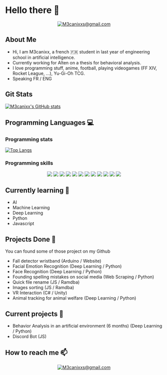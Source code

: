 # Hello there 👋

<!-- Docs for Readme APi display -->
<!-- 
https://github.com/anuraghazra/github-readme-stats
https://dev.to/envoy_/150-badges-for-github-pnk
-->


<p align="center">
    <a href="mailto:M3canixxs@gmail.com"><img src="https://img.shields.io/badge/Gmail-D14836?style=for-the-badge&logo=gmail&logoColor=white" alt="M3canixxs@gmail.com""></a>   
</p>

## About Me 

- Hi, I am M3canixx, a french 🇫🇷 student in last year of engineering school in artificial intelligence.  
- Currently working for Alten on a thesis for behavioral analysis.
- I love programming stuff, anime, football, playing videogames (FF XIV, Rocket League, ...), Yu-Gi-Oh TCG.
- Speaking FR / ENG

## Git Stats

[![M3canixx's GitHub stats](https://github-readme-stats.vercel.app/api?username=M3canixx&show_icons=true&count_private=true&theme=tokyonight)](https://github.com/M3canixx)
<!--<img align="center" src="https://github-readme-stats.vercel.app/api?username=Im-Rises&show_icons=true&count_private=true&theme=tokyonight">-->

## Programming Languages 💻

### Programming stats

[![Top Langs](https://github-readme-stats.vercel.app/api/top-langs/?username=M3canixx&layout=compact)](https://github.com/anuraghazra/github-readme-stats)

### Programming skills

<p align="center">
<img src="https://img.shields.io/badge/C-00599C?style=for-the-badge&logo=c&logoColor=white">
<img src="https://img.shields.io/badge/C%2B%2B-00599C?style=for-the-badge&logo=c%2B%2B&logoColor=white">
<img src="https://img.shields.io/badge/C%23-239120?style=for-the-badge&logo=c-sharp&logoColor=white">
<img src="https://img.shields.io/badge/Python-3776AB?style=for-the-badge&logo=python&logoColor=white">
<img src="https://img.shields.io/badge/Java-ED8B00?style=for-the-badge&logo=java&logoColor=white">
<img src="https://img.shields.io/badge/HTML5-E34F26?style=for-the-badge&logo=html5&logoColor=white">
<img src="https://img.shields.io/badge/CSS3-1572B6?style=for-the-badge&logo=css3&logoColor=white">
<img src="https://img.shields.io/badge/PHP-777BB4?style=for-the-badge&logo=php&logoColor=white">
<img src="https://img.shields.io/badge/JavaScript-323330?style=for-the-badge&logo=javascript&logoColor=F7DF1E">
<img src="https://img.shields.io/badge/Node.js-43853D?style=for-the-badge&logo=node.js&logoColor=white">
<img src="https://img.shields.io/badge/Unity-100000?style=for-the-badge&logo=unity&logoColor=white">
<img src="https://img.shields.io/badge/Clojure-5881D8?style=for-the-badge&logo=clojure&logoColor=white">
</p>

## Currently learning 🌱

- AI
- Machine Learning
- Deep Learning
- Python
- Javascript

## Projects Done 🔭

You can found some of those project on my Github
      
- Fall detector wristband (Arduino / Website)
- Facial Emotion Recognition (Deep Learning / Python)
- Face Recognition (Deep Learning / Python)
- Founding spelling mistakes on social media (Web Scraping / Python)
- Quick file rename (JS / Ramdba)
- Images sorting (JS / Ramdba)
- VR Interaction (C# / Unity)
- Animal tracking for animal welfare (Deep Learning / Python)

## Current projects 🔭

- Behavior Analysis in an artificial environment (6 months) (Deep Learning / Python)
- Discord Bot (JS)

## How to reach me 📫

<p align="center">
    <a href="mailto:M3canixxs@gmail.com"><img src="https://img.shields.io/badge/Gmail-D14836?style=for-the-badge&logo=gmail&logoColor=white" alt="M3canixxs@gmail.com""></a>   
</p>
